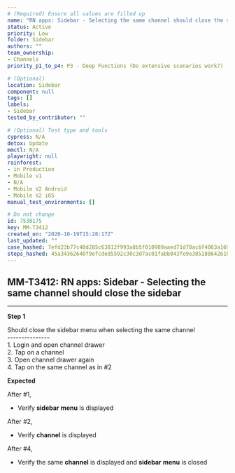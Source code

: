 ```yaml
---
# (Required) Ensure all values are filled up
name: "RN apps: Sidebar - Selecting the same channel should close the sidebar"
status: Active
priority: Low
folder: Sidebar
authors: ""
team_ownership: 
- Channels
priority_p1_to_p4: P3 - Deep Functions (Do extensive scenarios work?)

# (Optional)
location: Sidebar
component: null
tags: []
labels: 
- Sidebar
tested_by_contributor: ""

# (Optional) Test type and tools
cypress: N/A
detox: Update
mmctl: N/A
playwright: null
rainforest: 
- in Production
- Mobile v1
- N/A
- Mobile V2 Android
- Mobile V2 iOS
manual_test_environments: []

# Do not change
id: 7530175
key: MM-T3412
created_on: "2020-10-19T15:28:17Z"
last_updated: ""
case_hashed: 7efd23b77c48d285c63812f993a8b5f010989aaed71d70ac6f4063a169f362c7f6411f22903a187e8f84174b30753a68
steps_hashed: 45a34362640f9efcded5592c30c3d7ac01fabb043fe9e38518864261084fabbe571555b9380cce3c80fe509623f5f0d8
---
```


<!-- (Auto-generated) Based on frontmatter's "key" and "name" -->

## MM-T3412: RN apps: Sidebar - Selecting the same channel should close the sidebar

---

**Step 1**

Should close the sidebar menu when selecting the same channel\
\---------------\
1\. Login and open channel drawer\
2\. Tap on a channel\
3\. Open channel drawer again\
4\. Tap on the same channel as in #2

**Expected**

After #1,

- Verify **sidebar** **menu** is displayed

After #2,

- Verify **channel** is displayed

After #4,

- Verify the same **channel** is displayed and **sidebar** **menu** is closed
